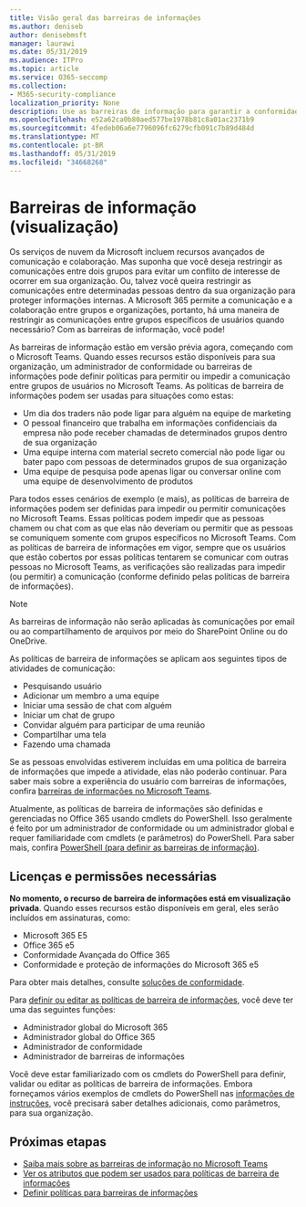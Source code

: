 ```yaml
---
title: Visão geral das barreiras de informações
ms.author: deniseb
author: denisebmsft
manager: laurawi
ms.date: 05/31/2019
ms.audience: ITPro
ms.topic: article
ms.service: O365-seccomp
ms.collection:
- M365-security-compliance
localization_priority: None
description: Use as barreiras de informação para garantir a conformidade de comunicação usando o Microsoft Teams em sua organização.
ms.openlocfilehash: e52a62ca0b80aed577be1978b81c8a01ac2371b9
ms.sourcegitcommit: 4fedeb06a6e7796096fc6279cfb091c7b89d484d
ms.translationtype: MT
ms.contentlocale: pt-BR
ms.lasthandoff: 05/31/2019
ms.locfileid: "34668268"
---
```

# <a name="information-barriers-preview"></a>Barreiras de informação (visualização)

Os serviços de nuvem da Microsoft incluem recursos avançados de comunicação e colaboração. Mas suponha que você deseja restringir as comunicações entre dois grupos para evitar um conflito de interesse de ocorrer em sua organização. Ou, talvez você queira restringir as comunicações entre determinadas pessoas dentro da sua organização para proteger informações internas. A Microsoft 365 permite a comunicação e a colaboração entre grupos e organizações, portanto, há uma maneira de restringir as comunicações entre grupos específicos de usuários quando necessário? Com as barreiras de informação, você pode! 

As barreiras de informação estão em versão prévia agora, começando com o Microsoft Teams. Quando esses recursos estão disponíveis para sua organização, um administrador de conformidade ou barreiras de informações pode definir políticas para permitir ou impedir a comunicação entre grupos de usuários no Microsoft Teams. As políticas de barreira de informações podem ser usadas para situações como estas:

- Um dia dos traders não pode ligar para alguém na equipe de marketing
- O pessoal financeiro que trabalha em informações confidenciais da empresa não pode receber chamadas de determinados grupos dentro de sua organização
- Uma equipe interna com material secreto comercial não pode ligar ou bater papo com pessoas de determinados grupos de sua organização
- Uma equipe de pesquisa pode apenas ligar ou conversar online com uma equipe de desenvolvimento de produtos

Para todos esses cenários de exemplo (e mais), as políticas de barreira de informações podem ser definidas para impedir ou permitir comunicações no Microsoft Teams. Essas políticas podem impedir que as pessoas chamem ou chat com as que elas não deveriam ou permitir que as pessoas se comuniquem somente com grupos específicos no Microsoft Teams. Com as políticas de barreira de informações em vigor, sempre que os usuários que estão cobertos por essas políticas tentarem se comunicar com outras pessoas no Microsoft Teams, as verificações são realizadas para impedir (ou permitir) a comunicação (conforme definido pelas políticas de barreira de informações). 

> [!NOTE]
> As barreiras de informação não serão aplicadas às comunicações por email ou ao compartilhamento de arquivos por meio do SharePoint Online ou do OneDrive.

As políticas de barreira de informações se aplicam aos seguintes tipos de atividades de comunicação:

- Pesquisando usuário
- Adicionar um membro a uma equipe
- Iniciar uma sessão de chat com alguém
- Iniciar um chat de grupo 
- Convidar alguém para participar de uma reunião
- Compartilhar uma tela 
- Fazendo uma chamada

Se as pessoas envolvidas estiverem incluídas em uma política de barreira de informações que impede a atividade, elas não poderão continuar. Para saber mais sobre a experiência do usuário com barreiras de informações, confira [barreiras de informações no Microsoft Teams](https://docs.microsoft.com/MicrosoftTeams/information-barriers-in-teams).

Atualmente, as políticas de barreira de informações são definidas e gerenciadas no Office 365 usando cmdlets do PowerShell. Isso geralmente é feito por um administrador de conformidade ou um administrador global e requer familiaridade com cmdlets (e parâmetros) do PowerShell. Para saber mais, confira [PowerShell (para definir as barreiras de informação)](information-barriers-policies.md#powershell).

## <a name="required-licenses-and-permissions"></a>Licenças e permissões necessárias

**No momento, o recurso de barreira de informações está em visualização privada**. Quando esses recursos estão disponíveis em geral, eles serão incluídos em assinaturas, como:

- Microsoft 365 E5
- Office 365 e5
- Conformidade Avançada do Office 365
- Conformidade e proteção de informações do Microsoft 365 e5

Para obter mais detalhes, consulte [soluções de conformidade](https://products.office.com/business/security-and-compliance/compliance-solutions).

Para [definir ou editar as políticas de barreira de informações](information-barriers-policies.md), você deve ter uma das seguintes funções:

- Administrador global do Microsoft 365
- Administrador global do Office 365
- Administrador de conformidade
- Administrador de barreiras de informações

Você deve estar familiarizado com os cmdlets do PowerShell para definir, validar ou editar as políticas de barreira de informações. Embora forneçamos vários exemplos de cmdlets do PowerShell nas [informações de instruções](information-barriers-policies.md), você precisará saber detalhes adicionais, como parâmetros, para sua organização.

## <a name="next-steps"></a>Próximas etapas

- [Saiba mais sobre as barreiras de informação no Microsoft Teams](https://docs.microsoft.com/MicrosoftTeams/information-barriers-in-teams)
- [Ver os atributos que podem ser usados para políticas de barreira de informações](information-barriers-attributes.md)
- [Definir políticas para barreiras de informações](information-barriers-policies.md) 

